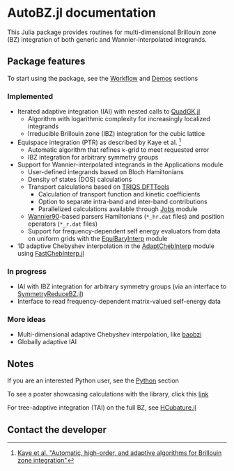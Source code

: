 # AutoBZ.jl documentation

This Julia package provides routines for multi-dimensional Brillouin zone (BZ)
integration of both generic and Wannier-interpolated integrands.

## Package features

To start using the package, see the [Workflow](@ref) and [Demos](@ref) sections

### Implemented
* Iterated adaptive integration (IAI) with nested calls to
  [QuadGK.jl](https://github.com/JuliaMath/QuadGK.jl)
    * Algorithm with logarithmic complexity for increasingly localized integrands
    * Irreducible Brillouin zone (IBZ) integration for the cubic lattice
* Equispace integration (PTR) as described by Kaye et al. [^1]
    * Automatic algorithm that refines ``k``-grid to meet requested error
    * IBZ integration for arbitrary symmetry groups
* Support for Wannier-interpolated integrands in the Applications module
    * User-defined integrands based on Bloch Hamiltonians
    * Density of states (DOS) calculations
    * Transport calculations based on 
        [TRIQS DFTTools](https://triqs.github.io/dft_tools/latest/guide/transport.html)
        * Calculation of transport function and kinetic coefficients
        * Option to separate intra-band and inter-band contributions
        * Parallelized calculations available through [Jobs](@ref) module
    * [Wannier90](http://www.wannier.org/)-based parsers Hamiltonians
      (`*_hr.dat` files) and position operators (`*_r.dat` files)
    * Support for frequency-dependent self energy evaluators from data on
      uniform grids with the [EquiBaryInterp](@ref) module
* 1D adaptive Chebyshev interpolation in the [AdaptChebInterp](@ref) module
    using [FastChebInterp.jl](https://github.com/stevengj/FastChebInterp.jl)

### In progress
* IAI with IBZ integration for arbitrary symmetry groups (via an interface to
  [SymmetryReduceBZ.jl](https://github.com/jerjorg/SymmetryReduceBZ.jl))
* Interface to read frequency-dependent matrix-valued self-energy data

### More ideas
* Multi-dimensional adaptive Chebyshev interpolation, like
  [baobzi](https://github.com/flatironinstitute/baobzi)
* Globally adaptive IAI

## Notes

If you are an interested Python user, see the [Python](@ref) section

To see a poster showcasing calculations with the library, click this
[link](https://web.mit.edu/lxvm/www/slides/Lorenzo_VanMunoz_CCQ_intern_poster_2022.pdf)

For tree-adaptive integration (TAI) on the full BZ, see
[HCubature.jl](https://github.com/JuliaMath/HCubature.jl)

## Contact the developer

[^1]: [Kaye et al. "Automatic, high-order, and adaptive algorithms for Brillouin zone integration"](http://arxiv.org/abs/2211.12959)